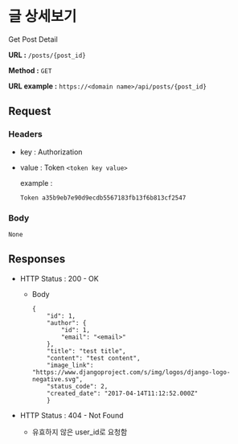 # 글 상세보기

Get Post Detail

**URL :** `/posts/{post_id}`

**Method :** `GET`

**URL example :** `https://<domain name>/api/posts/{post_id}`

## Request

### Headers

-   key : Authorization
-   value : Token `<token key value>`

    example :

    `Token a35b9eb7e90d9ecdb5567183fb13f6b813cf2547`

### Body

`None`

## Responses

-   HTTP Status : 200 - OK

    -   Body

            {
                "id": 1,
                "author": {
                    "id": 1,
                    "email": "<email>"
                },
                "title": "test title",
                "content": "test content",
                "image_link": "https://www.djangoproject.com/s/img/logos/django-logo-negative.svg",
                "status_code": 2,
                "created_date": "2017-04-14T11:12:52.000Z"
                }

-   HTTP Status : 404 - Not Found

    -   유효하지 않은 user_id로 요청함
